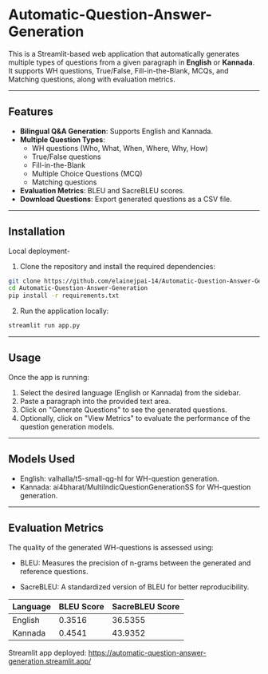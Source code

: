 # Automatic-Question-Answer-Generation
This is a Streamlit-based web application that automatically generates multiple types of questions from a given paragraph in **English** or **Kannada**. It supports WH questions, True/False, Fill-in-the-Blank, MCQs, and Matching questions, along with evaluation metrics.

---

## Features

- **Bilingual Q&A Generation**: Supports English and Kannada.
- **Multiple Question Types**:
  - WH questions (Who, What, When, Where, Why, How)
  - True/False questions
  - Fill-in-the-Blank
  - Multiple Choice Questions (MCQ)
  - Matching questions
- **Evaluation Metrics**: BLEU and SacreBLEU scores.
- **Download Questions**: Export generated questions as a CSV file.

---

## Installation

Local deployment-

1. Clone the repository and install the required dependencies:
```bash
git clone https://github.com/elainejpai-14/Automatic-Question-Answer-Generation.git
cd Automatic-Question-Answer-Generation
pip install -r requirements.txt
```

2. Run the application locally:
```bash
streamlit run app.py
```

---

## Usage

Once the app is running:<br>

1. Select the desired language (English or Kannada) from the sidebar.
2. Paste a paragraph into the provided text area.
3. Click on "Generate Questions" to see the generated questions.
4. Optionally, click on "View Metrics" to evaluate the performance of the question generation models.

---

## Models Used

- English: valhalla/t5-small-qg-hl for WH-question generation.
- Kannada: ai4bharat/MultiIndicQuestionGenerationSS for WH-question generation.

---

## Evaluation Metrics

The quality of the generated WH-questions is assessed using:

- BLEU: Measures the precision of n-grams between the generated and reference questions.

- SacreBLEU: A standardized version of BLEU for better reproducibility.

| Language  | BLEU Score | SacreBLEU Score |
|-----------|------------|----------------|
| English   | 0.3516     | 36.5355        |
| Kannada   | 0.4541     | 43.9352        |

Streamlit app deployed: https://automatic-question-answer-generation.streamlit.app/
